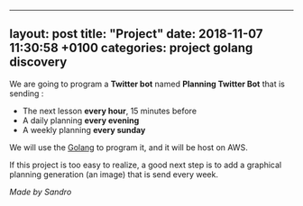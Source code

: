 
---
layout: post
title:  "Project"
date:   2018-11-07 11:30:58 +0100
categories: project golang discovery
---

We are going to program a **Twitter bot** named **Planning Twitter Bot** that is sending :
 - The next lesson **every hour**, 15 minutes before
 - A daily planning **every evening**
 - A weekly planning **every sunday**

We will use the [Golang](https://english-project.tgarcin.fr/golang/discovery/2018/11/07/golang.html) to program it, and it will be host on AWS.

If this project is too easy to realize, a good next step is to add a graphical planning generation (an image) that is send every week.

*Made by Sandro*
